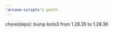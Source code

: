 ```yaml
---
'arcane-scripts': patch
---
```


<!-- markdownlint-disable MD041 -->

chore(deps): bump boto3 from 1.28.35 to 1.28.36

